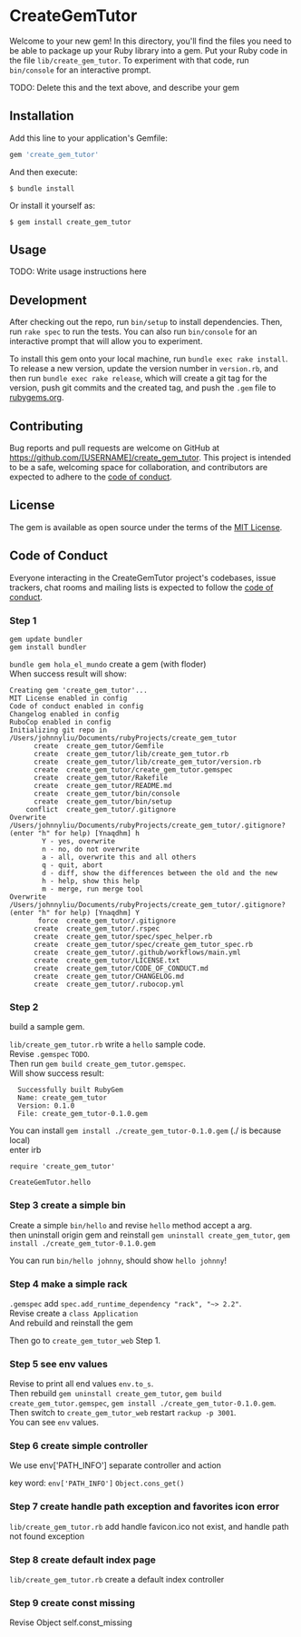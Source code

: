 # CreateGemTutor

Welcome to your new gem! In this directory, you'll find the files you need to be able to package up your Ruby library into a gem. Put your Ruby code in the file `lib/create_gem_tutor`. To experiment with that code, run `bin/console` for an interactive prompt.

TODO: Delete this and the text above, and describe your gem

## Installation

Add this line to your application's Gemfile:

```ruby
gem 'create_gem_tutor'
```

And then execute:

    $ bundle install

Or install it yourself as:

    $ gem install create_gem_tutor

## Usage

TODO: Write usage instructions here

## Development

After checking out the repo, run `bin/setup` to install dependencies. Then, run `rake spec` to run the tests. You can also run `bin/console` for an interactive prompt that will allow you to experiment.

To install this gem onto your local machine, run `bundle exec rake install`. To release a new version, update the version number in `version.rb`, and then run `bundle exec rake release`, which will create a git tag for the version, push git commits and the created tag, and push the `.gem` file to [rubygems.org](https://rubygems.org).

## Contributing

Bug reports and pull requests are welcome on GitHub at https://github.com/[USERNAME]/create_gem_tutor. This project is intended to be a safe, welcoming space for collaboration, and contributors are expected to adhere to the [code of conduct](https://github.com/[USERNAME]/create_gem_tutor/blob/main/CODE_OF_CONDUCT.md).

## License

The gem is available as open source under the terms of the [MIT License](https://opensource.org/licenses/MIT).

## Code of Conduct

Everyone interacting in the CreateGemTutor project's codebases, issue trackers, chat rooms and mailing lists is expected to follow the [code of conduct](https://github.com/[USERNAME]/create_gem_tutor/blob/main/CODE_OF_CONDUCT.md).


### Step 1
`gem update bundler`  
`gem install bundler`  

`bundle gem hola_el_mundo` create a gem (with floder)  
When success result will show:  

```
Creating gem 'create_gem_tutor'...
MIT License enabled in config
Code of conduct enabled in config
Changelog enabled in config
RuboCop enabled in config
Initializing git repo in /Users/johnnyliu/Documents/rubyProjects/create_gem_tutor
      create  create_gem_tutor/Gemfile
      create  create_gem_tutor/lib/create_gem_tutor.rb
      create  create_gem_tutor/lib/create_gem_tutor/version.rb
      create  create_gem_tutor/create_gem_tutor.gemspec
      create  create_gem_tutor/Rakefile
      create  create_gem_tutor/README.md
      create  create_gem_tutor/bin/console
      create  create_gem_tutor/bin/setup
    conflict  create_gem_tutor/.gitignore
Overwrite /Users/johnnyliu/Documents/rubyProjects/create_gem_tutor/.gitignore? (enter "h" for help) [Ynaqdhm] h
        Y - yes, overwrite
        n - no, do not overwrite
        a - all, overwrite this and all others
        q - quit, abort
        d - diff, show the differences between the old and the new
        h - help, show this help
        m - merge, run merge tool
Overwrite /Users/johnnyliu/Documents/rubyProjects/create_gem_tutor/.gitignore? (enter "h" for help) [Ynaqdhm] Y
       force  create_gem_tutor/.gitignore
      create  create_gem_tutor/.rspec
      create  create_gem_tutor/spec/spec_helper.rb
      create  create_gem_tutor/spec/create_gem_tutor_spec.rb
      create  create_gem_tutor/.github/workflows/main.yml
      create  create_gem_tutor/LICENSE.txt
      create  create_gem_tutor/CODE_OF_CONDUCT.md
      create  create_gem_tutor/CHANGELOG.md
      create  create_gem_tutor/.rubocop.yml
```

### Step 2
build a sample gem.

`lib/create_gem_tutor.rb` write a `hello` sample code.  
Revise `.gemspec` `TODO`.  
Then run `gem build create_gem_tutor.gemspec`.  
Will show success result:

```
  Successfully built RubyGem
  Name: create_gem_tutor
  Version: 0.1.0
  File: create_gem_tutor-0.1.0.gem
```
  
You can install `gem install ./create_gem_tutor-0.1.0.gem` (./ is because local)  
enter irb  

```
require 'create_gem_tutor'

CreateGemTutor.hello
```

### Step 3 create a simple bin
Create a simple `bin/hello` and revise `hello` method accept a arg.  
then uninstall origin gem and reinstall `gem uninstall create_gem_tutor`, `gem install ./create_gem_tutor-0.1.0.gem`  

You can run `bin/hello johnny`, should show `hello johnny`!

### Step 4 make a simple rack
`.gemspec` add `spec.add_runtime_dependency "rack", "~> 2.2"`.  
Revise create a `class Application`  
And rebuild and reinstall the gem

Then go to `create_gem_tutor_web` Step 1.

### Step 5 see env values
Revise to print all end values `env.to_s`.  
Then rebuild `gem uninstall create_gem_tutor`, `gem build create_gem_tutor.gemspec`, `gem install ./create_gem_tutor-0.1.0.gem`.  
Then switch to `create_gem_tutor_web` restart `rackup -p 3001`.  
You can see `env` values.

### Step 6 create simple controller
We use env['PATH_INFO'] separate controller and action

key word:
`env['PATH_INFO']`
`Object.cons_get()`

### Step 7 create handle path exception and favorites icon error
`lib/create_gem_tutor.rb` add handle favicon.ico not exist,
and handle path not found exception

### Step 8 create default index page
`lib/create_gem_tutor.rb` create a default index controller

### Step 9 create const missing
Revise Object self.const_missing

